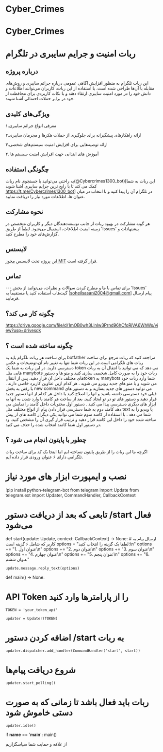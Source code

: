 # Cyber_Crimes   
# Cyber_Crimes
# ربات امنیت و جرایم سایبری در تلگرام 

## درباره پروژه
این ربات تلگرام به منظور افزایش آگاهی عمومی درباره جرائم سایبری و روش‌های مقابله با آن‌ها طراحی شده است. با استفاده از این ربات، کاربران می‌توانند اطلاعات و دانش خود را در مورد امنیت سایبری ارتقاء دهند و با نکات کاربردی برای محافظت از خود در برابر حملات احتمالی آشنا شوند. 

## ویژگی‌های کلیدی
۱.معرفی انواع جرائم سایبری

۲.ارائه راهکارهای پیشگیرانه برای جلوگیری از حملات هکرها و مجرمان سایبری

۳.ارائه توصیه‌هایی برای افزایش امنیت سیستم‌های شخصی

۴. آموزش های ابتدایی جهت افرایش امنیت سیستم ها

## چگونگی استفاده
به راحتی می‌توانید با جستجوی نام ربات(@Cybercrimes1300_bot)[این ربات به شما کمک می کند تا با رایج ترین جرایم سایبری آشنا شوید https://t.me/Cybercrimes1300_bot] در تلگرام آن را پیدا کنید و با انتخاب در میان عنوان ها، اطلاعات مورد نیاز را دریافت نمایید. 

## نحوه مشارکت
هر گونه مشارکت در بهبود ربات از جانب توسعه‌دهندگان دیگر و کاربران متخصص در زمینه امنیت اطلاعات، استقبال می‌شود. لطفاً از طریق 'Issues' پیشنهادات و گزارش‌های خود را مطرح کنید. 

## لایسنس
این پروژه تحت لایسنس [مجوز MIT](LICENSE) قرار گرفته است. 

## تماس
--- برای تماس با ما و مطرح کردن سوالات و نظرات، می‌توانید از بخش 'Issues' گیت‌هاب استفاده کنید یا مستقیماً به [soheilsasani2004@gmail.com] پیام ارسال فرمایبد.
## چگونه کار می کند؟
https://drive.google.com/file/d/1mOB0wh3Llnlw3Prnd96hCfoRjVA6WhWs/view?usp=drivesdk

## چگونه ساخته شده است ؟
برای ساخت هر ربات تلگرام باید به botfather  مراجعه کنید که ربات مرجع برای ساخت ربات های تلگرامی است.در این ربات شما تنها به تغییر نام آن،توضیحات و عکس دسترسی دارید.
در این ربات به شما یک token می دهد که می توانید با  انتقال آن به ربات هایی مثل manybots ربات خود را به صورت کامل شخصی سازی کنید و منو ها و دستور های مختلف داخل آن قرار دهید.
پس از انتقالtoken به manybots شما وارد ربات خود می شوید و با منو های جدید روبرو می شوید .
هر کدام ازین عناوین کاربرد خاصی دارند .
با رفتن به بخش new command 
می توانید دستور های جدید بسازید و به دستور های قبلی خود دسترسی داشته باشید و انها را اصلاح کنید یا داخل هر کدام از انها دستور جدید قرار دهید و دستور های تو در تو ایجاد کنید.
بعد از ساخت هر کامند با وارد شدن به آنها به ابزار های دیگری دسترسی پیدا می کنید .
دستور اول محتویات داخل کامند را نمایش می دهد 
کامند دوم به شما دسترسی قرار دادن پیام از انواع مختلف مثل text یا ویدیو را به شما می دهد .
با استفاده  از کامند سوم شما می توانید یکی دیگراز کامند های از پیش ساخته شده خود را داخل این کامند قرار دهید و ترتیب قرار گیری آن را مشخص کنید.
ود در دستور اول شما کامند انتخاب شده را حذف می کنید.
## چطور با پایتون انجام می شود ؟
اگرچه ما این ربات را از طریق پایتون نساخته ایم اما اینجا یک کد برای ساخت ربات تلگرامی دارای ۶ عنوان ورودی قرار داده ایم.
# نصب و ایمپورت ابزار های مورد نیاز
!pip install python-telegram-bot
from telegram import Update
from telegram.ext import Updater, CommandHandler, CallbackContext

# تابعی که بعد از دریافت دستور /start فعال می‌شود
def start(update: Update, context: CallbackContext) -> None:
    # ارسال پیام به کاربر که شامل ۶ گزینه است
    options = "لطفا یک گزینه را انتخاب کنید:\n"
    options += "1. عنوان اول\n"
    options += "2. عنوان دوم\n"
    options += "3. عنوان سوم\n"
    options += "4. عنوان چهارم\n"
    options += "5. عنوان پنجم\n"
    options += "6. عنوان ششم"
    
    update.message.reply_text(options)

def main() -> None:
# API Token را از پارامتر‌ها وارد کنید
    TOKEN = 'your_token_api'
    
    updater = Updater(TOKEN)
    
# اضافه کردن دستور /start به ربات
    updater.dispatcher.add_handler(CommandHandler('start', start))
    
# شروع دریافت پیام‌ها
    updater.start_polling()
    
# ربات باید فعال باشد تا زمانی که به صورت دستی خاموش شود
    updater.idle()

if __name__ == '__main__':
    main()



از علاقه و حمایت شما سپاسگزاریم





